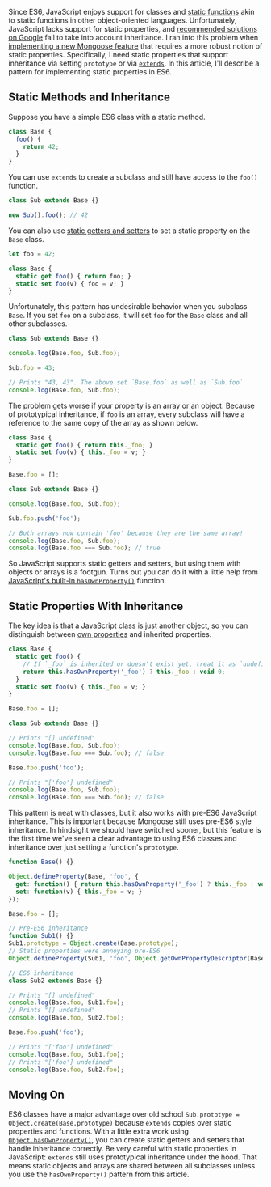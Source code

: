Since ES6, JavaScript enjoys support for classes and [static functions](https://developer.mozilla.org/en-US/docs/Web/JavaScript/Reference/Classes/static) akin to static functions in other object-oriented languages. Unfortunately, JavaScript lacks support for static properties, and [recommended solutions on Google](https://esdiscuss.org/topic/define-static-properties-and-prototype-properties-with-the-class-syntax) fail to take into account inheritance. I ran into this problem when [implementing a new Mongoose feature](https://github.com/Automattic/mongoose/issues/6912) that requires a more robust notion of static properties. Specifically, I need static properties that support inheritance via setting `prototype` or via [`extends`](https://medium.com/beginners-guide-to-mobile-web-development/super-and-extends-in-javascript-es6-understanding-the-tough-parts-6120372d3420). In this article, I'll describe a pattern for implementing static properties in ES6.

Static Methods and Inheritance
------------------------------

Suppose you have a simple ES6 class with a static method.

```javascript
class Base {
  foo() {
    return 42;
  }
}
```

You can use `extends` to create a subclass and still have access to the `foo()` function.

```javascript
class Sub extends Base {}

new Sub().foo(); // 42
```

You can also use [static getters and setters](https://stackoverflow.com/questions/41426658/es6-how-to-access-a-static-getter-from-an-instance) to set a static property on the `Base` class.

```javascript
let foo = 42;

class Base {
  static get foo() { return foo; }
  static set foo(v) { foo = v; }
}
```

Unfortunately, this pattern has undesirable behavior when you subclass `Base`. If you set `foo` on a subclass, it will set `foo` for the `Base` class and all other subclasses.

```javascript
class Sub extends Base {}

console.log(Base.foo, Sub.foo);

Sub.foo = 43;

// Prints "43, 43". The above set `Base.foo` as well as `Sub.foo`
console.log(Base.foo, Sub.foo);
```

The problem gets worse if your property is an array or an object. Because of prototypical inheritance, if `foo` is an array, every subclass will have a reference to the same copy of the array as shown below.

```javascript
class Base {
  static get foo() { return this._foo; }
  static set foo(v) { this._foo = v; }
}

Base.foo = [];

class Sub extends Base {}

console.log(Base.foo, Sub.foo);

Sub.foo.push('foo');

// Both arrays now contain 'foo' because they are the same array!
console.log(Base.foo, Sub.foo);
console.log(Base.foo === Sub.foo); // true
```

So JavaScript supports static getters and setters, but using them with objects or arrays is a footgun. Turns out you can do it with a little help from [JavaScript's built-in `hasOwnProperty()`](https://developer.mozilla.org/en-US/docs/Web/JavaScript/Reference/Global_Objects/Object/hasOwnProperty) function.

Static Properties With Inheritance
----------------------------------

The key idea is that a JavaScript class is just another object, so you can distinguish between [own properties](https://developer.mozilla.org/en-US/docs/Web/JavaScript/Reference/Global_Objects/Object/getOwnPropertyNames) and inherited properties.

```javascript
class Base {
  static get foo() {
    // If `_foo` is inherited or doesn't exist yet, treat it as `undefined`
    return this.hasOwnProperty('_foo') ? this._foo : void 0;
  }
  static set foo(v) { this._foo = v; }
}

Base.foo = [];

class Sub extends Base {}

// Prints "[] undefined"
console.log(Base.foo, Sub.foo);
console.log(Base.foo === Sub.foo); // false

Base.foo.push('foo');

// Prints "['foo'] undefined"
console.log(Base.foo, Sub.foo);
console.log(Base.foo === Sub.foo); // false
```

This pattern is neat with classes, but it also works with pre-ES6 JavaScript inheritance. This is important because Mongoose still uses pre-ES6 style inheritance. In hindsight we should have switched sooner, but this feature is the first time we've seen a clear advantage to using ES6 classes and inheritance over just setting a function's `prototype`.

```javascript
function Base() {}

Object.defineProperty(Base, 'foo', {
  get: function() { return this.hasOwnProperty('_foo') ? this._foo : void 0; },
  set: function(v) { this._foo = v; }
});

Base.foo = [];

// Pre-ES6 inheritance
function Sub1() {}
Sub1.prototype = Object.create(Base.prototype);
// Static properties were annoying pre-ES6
Object.defineProperty(Sub1, 'foo', Object.getOwnPropertyDescriptor(Base, 'foo'));

// ES6 inheritance
class Sub2 extends Base {}

// Prints "[] undefined"
console.log(Base.foo, Sub1.foo);
// Prints "[] undefined"
console.log(Base.foo, Sub2.foo);

Base.foo.push('foo');

// Prints "['foo'] undefined"
console.log(Base.foo, Sub1.foo);
// Prints "['foo'] undefined"
console.log(Base.foo, Sub2.foo);
```

Moving On
---------

ES6 classes have a major advantage over old school `Sub.prototype = Object.create(Base.prototype)` because `extends` copies over static properties and functions. With a little extra work using [`Object.hasOwnProperty()`](https://developer.mozilla.org/en-US/docs/Web/JavaScript/Reference/Global_Objects/Object/hasOwnProperty), you can create static getters and setters that handle inheritance correctly. Be very careful with static properties in JavaScript: `extends` still uses prototypical inheritance under the hood. That means static objects and arrays are shared between all subclasses unless you use the `hasOwnProperty()` pattern from this article.
